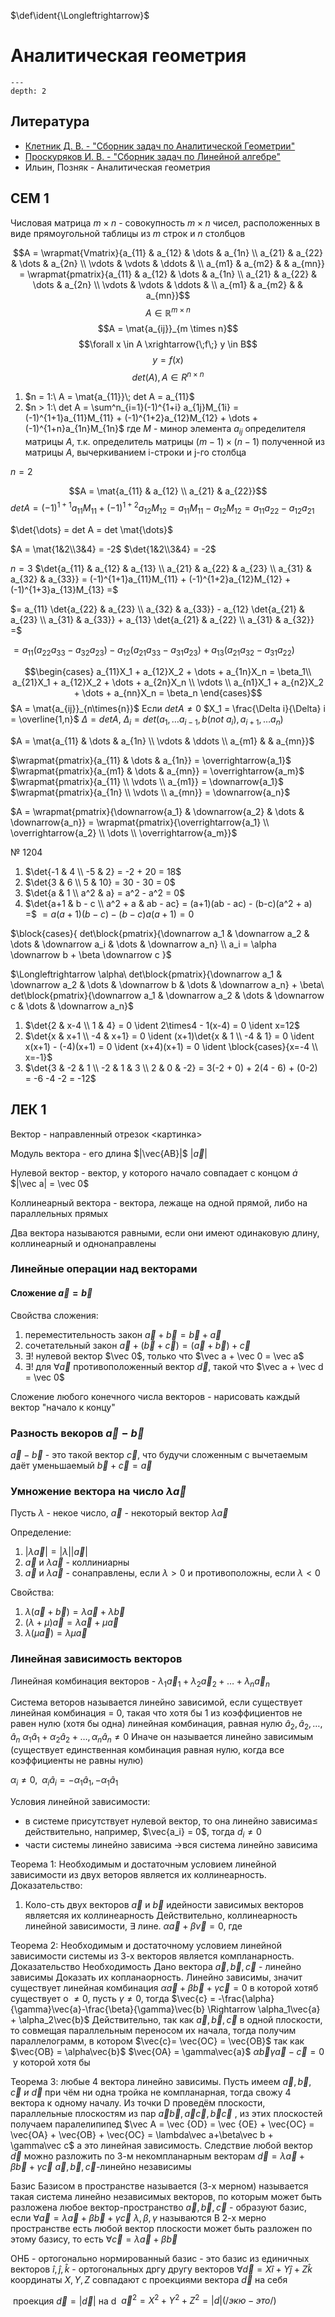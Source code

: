 <!-- Macros: start -->
$\def\ident{\Longleftrightarrow}$
$\newcommand{\braket}[1]{\langle #1 \rangle}$
$\newcommand{\block}[2]{\begin{#1} #2 \end{#1}}$
$\newcommand{\cases}[1]{\block{cases}{#1}}$
$\newcommand{\wrapmat}[2]{\block{#1}{#2}}$
$\newcommand{\mat}[1]{\wrapmat{Vmatrix}{#1}}$
$\newcommand{\det}[1]{\wrapmat{vmatrix}{#1}}$
$\newcommand{\pmat}[1]{\wrapmat{pmatrix}{#1}}$
$\newcommand{\upline}[1]{\overline{#1}}$
$\newcommand{\dnline}[1]{\underline{#1}}$
<!-- Macros: end -->

# Аналитическая геометрия

```{contents} Содержание
---
depth: 2
```

## Литература

- [Клетник Д. В. - "Сборник задач по Аналитической Геометрии"](../literature/Сборник_задач_по_аналитической_геометрии_КлетеникДВ.md)
- [Проскуряков И. В. - "Сборник задач по Линейной алгебре"](../literature/Проскуряков_сборник_задач_по_линейной_алгебре.md)
- Ильин, Позняк - Аналитическая геометрия

## СЕМ 1

Числовая матрица $m \times n$ - совокупность $m \times n$ чисел, расположенных в виде прямоугольной таблицы из $m$ строк и $n$ столбцов

$$A = \wrapmat{Vmatrix}{a_{11} & a_{12} & \dots & a_{1n} \\ a_{21} & a_{22} & \dots & a_{2n} \\ \vdots & \vdots & \ddots & \\ a_{m1} & a_{m2} & & a_{mn}} = \wrapmat{pmatrix}{a_{11} & a_{12} & \dots & a_{1n} \\ a_{21} & a_{22} & \dots & a_{2n} \\ \vdots & \vdots & \ddots & \\ a_{m1} & a_{m2} & & a_{mn}}$$
$$A \in \mathbb{R}^{m \times n}$$
$$A = \mat{a_{ij}}_{m \times n}$$
$$\forall x \in A \xrightarrow{\;f\;} y \in B$$
$$y = f(x)$$
$$det(A), A \in R^{n \times n}$$

1) $n = 1:\ A = \mat{a_{11}}\; det A = a_{11}$
2) $n > 1:\ det A = \sum^n_{i=1}(-1)^{1+i} a_{1j}M_{1i} = (-1)^{1+1}a_{11}M_{11} + (-1)^{1+2}a_{12}M_{12} + \dots + (-1)^{1+n}a_{1n}M_{1n}$
где $M$ - минор элемента $a_{ij}$ определителя матрицы $A$, т.к. определитель матрицы $(m-1)\times(n-1)$ полученной из матрицы $A$, вычеркиванием i-строки и j-го столбца

$n=2$

$$A = \mat{a_{11} & a_{12} \\ a_{21} & a_{22}}$$
$det A = (-1)^{1+1}a_{11}M_{11} + (-1)^{1+2}a_{12}M_{12} = a_{11}M_{11} - a_{12}M_{12} = a_{11}a_{22} - a_{12}a_{21}$

$\det{\dots} = det A = det \mat{\dots}$

$A = \mat{1&2\\3&4} = -2$           $\det{1&2\\3&4} = -2$

$n=3$
$\det{a_{11} & a_{12} & a_{13} \\ a_{21} & a_{22} & a_{23} \\ a_{31} & a_{32} & a_{33}} = (-1)^{1+1}a_{11}M_{11} + (-1)^{1+2}a_{12}M_{12} + (-1)^{1+3}a_{13}M_{13} =$

$= a_{11} \det{a_{22} & a_{23} \\ a_{32} & a_{33}} - a_{12} \det{a_{21} & a_{23} \\ a_{31} & a_{33}} + a_{13} \det{a_{21} & a_{22} \\ a_{31} & a_{32}} =$

$= a_{11}(a_{22}a_{33} - a_{32}a_{23}) - a_{12}(a_{21}a_{33} - a_{31}a_{23}) + a_{13}(a_{21}a_{32} - a_{31}a_{22})$

$$\begin{cases}
a_{11}X_1 + a_{12}X_2 + \dots + a_{1n}X_n = \beta_1\\
a_{21}X_1 + a_{12}X_2 + \dots + a_{2n}X_n \\
\vdots \\
a_{n1}X_1 + a_{n2}X_2 + \dots + a_{nn}X_n = \beta_n
\end{cases}$$
$A = \mat{a_{ij}}_{n\times{n}}$
Если $det A \neq 0$
$X_1 = \frac{\Delta i}{\Delta} i = \overline{1,n}$    $\Delta = det A,\ \Delta_i = det (a_1, \dots a_{i-1}, b (not\ a_i), a_{i+1}, \dots a_n)$

$A = \mat{a_{11} & \dots & a_{1n} \\ \vdots & \ddots \\ a_{m1} & & a_{mn}}$

$\wrapmat{pmatrix}{a_{11} & \dots & a_{1n}} = \overrightarrow{a_1}$
$\wrapmat{pmatrix}{a_{m1} & \dots & a_{mn}} = \overrightarrow{a_m}$
$\wrapmat{pmatrix}{a_{11} \\ \vdots \\ a_{m1}} = \downarrow{a_1}$
$\wrapmat{pmatrix}{a_{1n} \\ \vdots \\ a_{mn}} = \downarrow{a_n}$

$A = \wrapmat{pmatrix}{\downarrow{a_1} & \downarrow{a_2} & \dots & \downarrow{a_n}} = \wrapmat{pmatrix}{\overrightarrow{a_1} \\ \overrightarrow{a_2} \\ \dots \\ \overrightarrow{a_m}}$

№ 1204

1) $\det{-1 & 4 \\ -5 & 2} = -2 + 20 = 18$
2) $\det{3 & 6 \\ 5 & 10} = 30 - 30 = 0$
5) $\det{a & 1 \\ a^2 & a} = a^2 - a^2 = 0$
7) $\det{a+1 & b - c \\ a^2 + a & ab - ac} = (a+1)(ab - ac) - (b-c)(a^2 + a) =$
   $= a(a+1)(b-c) - (b-c)a(a+1) = 0$

$\block{cases}{ det\block{pmatrix}{\downarrow a_1 & \downarrow a_2 & \dots & \downarrow a_i & \dots & \downarrow a_n} \\ a_i = \alpha \downarrow b + \beta \downarrow c }$

$\Longleftrightarrow \alpha\ det\block{pmatrix}{\downarrow a_1 & \downarrow a_2 & \dots & \downarrow b & \dots & \downarrow a_n} + \beta\ det\block{pmatrix}{\downarrow a_1 & \downarrow a_2 & \dots & \downarrow c & \dots & \downarrow a_n}$

1) $\det{2 & x-4 \\ 1 & 4} = 0 \ident 2\times4 - 1(x-4) = 0 \ident x=12$
2) $\det{x & x+1 \\ -4 & x+1} = 0 \ident (x+1)\det{x & 1 \\ -4 & 1} = 0 \ident x(x+1) - (-4)(x+1) = 0 \ident (x+4)(x+1) = 0 \ident \block{cases}{x=-4 \\ x=-1}$
1211) $\det{3 & -2 & 1 \\ -2 & 1 & 3 \\ 2 & 0 & -2} = 3(-2 + 0) + 2(4 - 6) + (0-2) = -6 -4 -2 = -12$


## ЛЕК 1
Вектор - направленный отрезок
<картинка>

Модуль вектора - его длина $|\vec{AB}|$ $|\vec a|$

Нулевой вектор - вектор, у которого начало совпадает с концом $\dot{a}$  $|\vec a| = \vec 0$

Коллинеарный вектора - вектора, лежаще на одной прямой, либо на параллельных прямых

Два вектора называются равными, если они имеют одинаковую длину, коллинеарный и однонаправлены

### Линейные операции над векторами
#### Сложение $\vec a = \vec b$
Свойства сложения:
1) переместительность закон $\vec a + \vec b = \vec b + \vec a$
2) сочетательный закон $\vec a + (\vec b + \vec c) = (\vec a + \vec b) + \vec c$
3) $\exists!$ нулевой вектор $\vec 0$, только что $\vec a + \vec 0 = \vec a$
4) $\exists!$ для $\forall \vec a$ противоположенный вектор $\vec d$, такой что $\vec a + \vec d = \vec 0$

Сложение любого конечного числа векторов - нарисовать каждый вектор "начало к концу"

### Разность векоров $\vec a - \vec b$
$\vec a - \vec b$ - это такой вектор $\vec c$, что будучи сложенным с вычетаемым даёт уменьшаемый
$\vec b + \vec c = \vec a$

### Умножение вектора на число $\lambda \vec a$
Пусть $\lambda$ - некое число, $\vec a$ - некоторый вектор $\lambda \vec a$

Определение:
1) $|\lambda\vec a| = |\lambda||\vec a|$
2) $\vec a$ и $\lambda\vec a$ - коллиниарны
3) $\vec a$ и $\lambda\vec a$ - сонаправлены, если $\lambda > 0$ и противоположны, если $\lambda < 0$

Свойства:
1) $\lambda (\vec a + \vec b) = \lambda \vec a + \lambda \vec b$
2) $(\lambda + \mu)\vec a = \lambda \vec a + \mu \vec a$
3) $\lambda (\mu \vec a) = \lambda \mu \vec a$

### Линейная зависимость векторов
Линейная комбинация векторов - $\lambda_1 \vec{a}_1 + \lambda_2 \vec{a}_2 + \dots + \lambda_n \vec{a}_n$

Система веторов называется линейно зависимой, если существует линейная комбинация = 0, такая что хотя бы 1 из коэффициентов не равен нулю (хотя бы одна) линейная комбинация, равная нулю
$\hat{a}_2, \hat{a}_2, \dots, \hat{a}_n$
$\alpha_1\hat{a}_1 + \alpha_2\hat{a}_2 + \dots, \alpha_n\hat{a}_n \neq 0$
Иначе он называется линейно зависимым (существует единственная комбинация равная нулю, когда все коэффициенты не равны нулю)

$\alpha_i \neq 0,\;\;\alpha_i\hat{a}_i=-\alpha_1\hat{a}_1, -\alpha_1\hat{a}_1$

Условия линейной зависимости:
- в системе присутствует нулевой вектор, то она линейно зависима≤ действительно, например, $\vec{a_i} = 0$, тогда $d_i\neq0$
- части системы линейно зависима ->вся система линейно зависима

Теорема 1: Необходимым и достаточным условием линейной зависимости из двух веторов является их коллинеарность.
Доказательство:
1) Коло-сть двух векторов $\vec{a}$ и $\vec{b}$ идейности зависимых векторов являетсяя их коллинеарность
Действительно, коллинеарность линейной зависимости, $\exists$ лине. $\alpha\vec{a} + \beta\vec{v}=0$, где 

Теорема 2: Необходимым и достаточному условием линейной зависимости системы из 3-х векторов является компланарность.
Доказательство Необходимость Дано вектора $\vec{a}, \vec{b}, \vec{c}$ - линейно зависимы
Доказать их копланаорность. Линейно зависимы, значит существует линейная комбинация $\alpha \vec{a} + \beta \vec{b} + \gamma \vec{c} = 0$
в которой хотяб существует о $\neq 0$, пусть $\gamma \neq 0$, тогда $\vec{c} = -\frac{\alpha}{\gamma}\vec{a}-\frac{\beta}{\gamma}\vec{b} \Rightarrow \alpha_1\vec{a} + \alpha_2\vec{b}$
Действительно, так как $\vec{a}, \vec{b}, \vec{c}$ в одной плоскости, то совмещая параллельным переносом их начала, тогда получим параллелограмм, в котором $\vec{c}= \vec{OC} = \vec{OB}$ так как $\vec{OB} = \alpha\vec{b}$ $\vec{OA} = \gamma\vec{a}$ $\alpha\vec{b} \gamma\vec{a} - \vec{c} = 0$  у которой хотя бы 


Теорема 3: любые 4 вектора линейно зависимы.
Пусть имеем $\vec a, \vec b, \vec c\ и\ \vec d$ при чём ни одна тройка не компланарная, тогда свожу 4 вектора к одному началу. Из точки D проведём плоскости, параллельные плоскостям из пар $\vec{a}\vec b, \vec a \vec c, \vec b \vec c$ , из этих плоскостей получаем паралелипипед $\vec A = \vec {OD} = \vec {OE} + \vec{OC} = \vec{OA} + \vec{OB} + \vec{OC} = \lambda\vec a+\beta\vec b + \gamma\vec c$ а это линейная зависимость.
Следствие любой вектор $\vec d$ можно разложить по 3-м некомпланарным векторам $\vec d = \lambda \vec a + \beta \vec b + \gamma \vec c$  $\vec a, \vec b, \vec c$-линейно независимы

Базис
Базисом в пространстве называется (3-х мерном) называется такая система линейно независимых векторов, по которым может быть разложена любое вектор-пространство
$\vec a, \vec b, \vec c$ - образуют базис, если $\forall \vec a = \lambda \vec a + \beta \vec b + \gamma \vec c$   $\lambda, \beta, \gamma$ называются 
В 2-х мерно пространстве есть любой вектор плоскости может быть разложен по этому базису, то есть $\forall \vec c = \lambda \vec a + \beta \vec b$

ОНБ - ортогонально нормированный базис - это базис из единичных векторов $\hat i, \hat j, \hat k$ - ортогональных дргу другу векторов
$\forall \vec d = X\hat i + Y \hat j + Z \hat k$  координаты $X, Y, Z$ совпадают с проекциями вектора $\vec d$ на себя

 проекция $\vec d = |\vec d|$ на d
 $\vec a^2 = X^2 + Y^2 + Z^2 = |d|(/экю-это/)$
